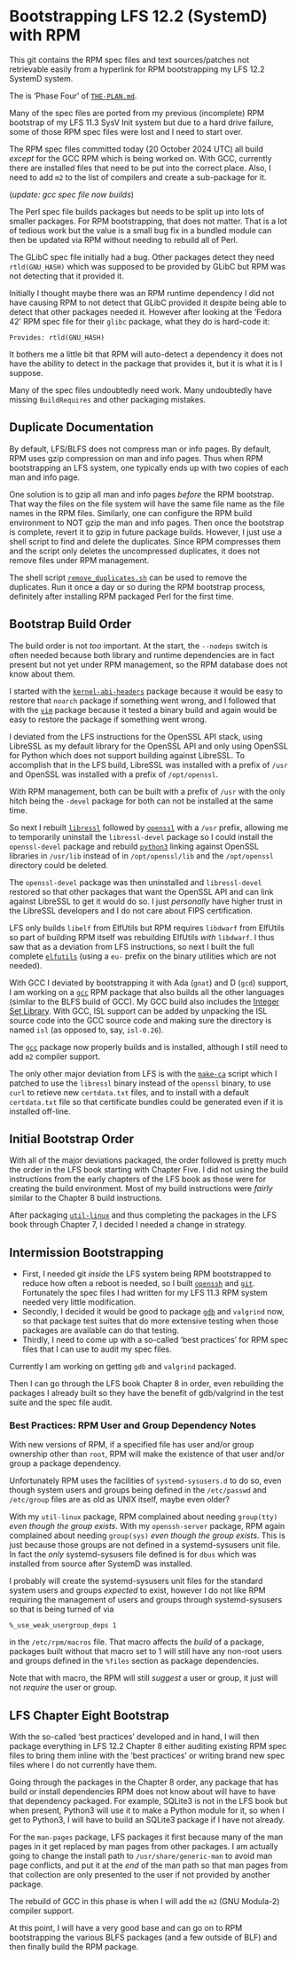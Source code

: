 Bootstrapping LFS 12.2 (SystemD) with RPM
=========================================

This git contains the RPM spec files and text sources/patches not retrievable
easily from a hyperlink for RPM bootstrapping my LFS 12.2 SystemD system.

The is ‘Phase Four’ of [`THE-PLAN.md`](THE-PLAN.md).

Many of the spec files are ported from my previous (incomplete) RPM bootstrap of
my LFS 11.3 SysV Init system but due to a hard drive failure, some of those RPM
spec files were lost and I need to start over.

The RPM spec files committed today (20 October 2024 UTC) all build *except* for
the GCC RPM which is being worked on. With GCC, currently there are installed
files that need to be put into the correct place. Also, I need to add `m2` to
the list of compilers and create a sub-package for it.

(*update: gcc spec file now builds*)

The Perl spec file builds packages but needs to be split up into lots of smaller
packages. For RPM bootstrapping, that does not matter. That is a lot of tedious
work but the value is a small bug fix in a bundled module can then be updated
via RPM without needing to rebuild all of Perl.

The GLibC spec file initially had a bug. Other packages detect they need
`rtld(GNU_HASH)` which was supposed to be provided by GLibC but RPM was not
detecting that it provided it.

Initially I thought maybe there was an RPM runtime dependency I did not have
causing RPM to not detect that GLibC provided it despite being able to detect
that other packages needed it. However after looking at the ‘Fedora 42’ RPM
spec file for their `glibc` package, what they do is hard-code it:

    Provides: rtld(GNU_HASH)

It bothers me a little bit that RPM will auto-detect a dependency it does not
have the ability to detect in the package that provides it, but it is what it
is I suppose.

Many of the spec files undoubtedly need work. Many undoubtedly have missing
`BuildRequires` and other packaging mistakes.


Duplicate Documentation
-----------------------

By default, LFS/BLFS does not compress man or info pages. By default, RPM uses
gzip compression on man and info pages. Thus when RPM bootstrapping an LFS
system, one typically ends up with two copies of each man and info page.

One solution is to gzip all man and info pages *before* the RPM bootstrap. That
way the files on the file system will have the same file name as the file names
in the RPM files. Similarly, one can configure the RPM build environment to NOT
gzip the man and info pages. Then once the bootstrap is complete, revert it to
gzip in future package builds. However, I just use a shell script to find and
delete the duplicates. Since RPM compresses them and the script only deletes the
uncompressed duplicates, it does not remove files under RPM management.

The shell script [`remove_duplicates.sh`](remove_duplicates.sh) can be used to
remove the duplicates. Run it once a day or so during the RPM bootstrap process,
definitely after installing RPM packaged Perl for the first time.


Bootstrap Build Order
---------------------

The build order is not *too* important. At the start, the `--nodeps` switch is
often needed because both library and runtime dependencies are in fact present
but not yet under RPM management, so the RPM database does not know about them.

I started with the [`kernel-abi-headers`](SPECS/kernel-abi-headers.spec) package
because it would be easy to restore that `noarch` package if something went
wrong, and I followed that with the [`vim`](SPECS/vim.spec) package because it
tested a binary build and again would be easy to restore the package if
something went wrong.

I deviated from the LFS instructions for the OpenSSL API stack, using LibreSSL
as my default library for the OpenSSL API and only using OpenSSL for Python
which does not support building against LibreSSL. To accomplish that in the LFS
build, LibreSSL was installed with a prefix of `/usr` and OpenSSL was installed
with a prefix of `/opt/openssl`.

With RPM management, both can be built with a prefix of `/usr` with the only
hitch being the `-devel` package for both can not be installed at the same time.

So next I rebuilt [`libressl`](SPECS/libressl.spec) followed by
[`openssl`](SPECS/openssl.spec) with a `/usr` prefix, allowing me to temporarily
uninstall the `libressl-devel` package so I could install the `openssl-devel`
package and rebuild [`python3`](SPECS/python3.spec) linking against OpenSSL
libraries in `/usr/lib` instead of in `/opt/openssl/lib` and the `/opt/openssl`
directory could be deleted.

The `openssl-devel` package was then uninstalled and `libressl-devel` restored
so that other packages that want the OpenSSL API and can link against LibreSSL
to get it would do so. I just *personally* have higher trust in the LibreSSL
developers and I do not care about FIPS certification.

LFS only builds `libelf` from ElfUtils but RPM requires `libdwarf` from ElfUtils
so part of building RPM itself was rebuilding ElfUtils *with* `libdwarf`. I thus
saw that as a deviation from LFS instructions, so next I built the full complete
[`elfutils`](SPECS/elfutils.spec) (using a `eu-` prefix on the binary
utilities which are not needed).

With GCC I deviated by bootstrapping it with Ada (`gnat`) and D (`gcd`) support,
I am working on a [`gcc`](SPECS/gcc.spec) RPM package that also builds all the
other languages (similar to the BLFS build of GCC). My GCC build also includes
the [Integer Set Library](https://en.wikipedia.org/wiki/Integer_set_library).
With GCC, ISL support can be added by unpacking the ISL source code into the
GCC source code and making sure the directory is named `isl` (as opposed to,
say, `isl-0.26`).

The [`gcc`](SPECS/gcc.spec) package now properly builds and is installed,
although I still need to add `m2` compiler support.

The only other major deviation from LFS is with the
[`make-ca`](SPECS/make-ca.spec) script which I patched to use the `libressl`
binary instead of the `openssl` binary, to use `curl` to retieve new
`certdata.txt` files, and to install with a default `certdata.txt` file so that
certificate bundles could be generated even if it is installed off-line.


Initial Bootstrap Order
-----------------------

With all of the major deviations packaged, the order followed is pretty much the
order in the LFS book starting with Chapter Five. I did not using the build
instructions from the early chapters of the LFS book as those were for creating
the build environment. Most of my build instructions were *fairly* similar to
the Chapter 8 build instructions.

After packaging [`util-linux`](util-linux) and thus completing the packages in
the LFS book through Chapter 7, I decided I needed a change in strategy.


Intermission Bootstrapping
--------------------------

* First, I needed git *inside* the LFS system being RPM bootstrapped to reduce
  how often a reboot is needed, so I built [`openssh`](SPECS/openssh.spec) and
  [`git`](SPECS/git.spec). Fortunately the spec files I had written for my LFS
  11.3 RPM system needed very little modification.
* Secondly, I decided it would be good to package [`gdb`](gdb.spec) and
  `valgrind` now, so that package test suites that do more
  extensive testing when those packages are available can do that testing.
* Thirdly, I need to come up with a so-called ‘best practices’ for RPM spec
  files that I can use to audit my spec files.

Currently I am working on getting `gdb` and `valgrind` packaged.

Then I can go through the LFS book Chapter 8 in order, even rebuilding the
packages I already built so they have the benefit of gdb/valgrind in the test
suite and the spec file audit.

### Best Practices: RPM User and Group Dependency Notes

With new versions of RPM, if a specified file has user and/or group ownership
other than `root`, RPM will make the existence of that user and/or group a
package dependency.

Unfortunately RPM uses the facilities of `systemd-sysusers.d` to do so, even
though system users and groups being defined in the `/etc/passwd` and
`/etc/group` files are as old as UNIX itself, maybe even older?

With my `util-linux` package, RPM complained about needing `group(tty)` *even
though the group exists*. With my `openssh-server` package, RPM again complained
about needing `group(sys)` *even though the group exists*. This is just because
those groups are not defined in a systemd-sysusers unit file. In fact the *only*
systemd-sysusers file defined is for `dbus` which was installed from source
after SystemD was installed.

I probably will create the systemd-sysusers unit files for the standard system
users and groups *expected* to exist, however I do not like RPM requiring the
management of users and groups through systemd-sysusers so that is being turned
of via

    %_use_weak_usergroup_deps 1

in the `/etc/rpm/macros` file. That macro affects the *build* of a package,
packages built without that macro set to 1 will still have any non-root users
and groups defined in the `%files` section as package dependencies.

Note that with macro, the RPM will still *suggest* a user or group, it just will
not *require* the user or group.


LFS Chapter Eight Bootstrap
---------------------------

With the so-called ‘best practices’ developed and in hand, I will then package
everything in LFS 12.2 Chapter 8 either auditing existing RPM spec files to
bring them inline with the ‘best practices’ or writing brand new spec files
where I do not currently have them.

Going through the packages in the Chapter 8 order, any package that has build or
install dependencies RPM does not know about will have to have that dependency
packaged. For example, SQLite3 is not in the LFS book but when present, Python3
will use it to make a Python module for it, so when I get to Python3, I will
have to build an SQLite3 package if I have not already.

For the `man-pages` package, LFS packages it first because many of the man pages
in it get replaced by man pages from other packages. I am actually going to
change the install path to `/usr/share/generic-man` to avoid man page conflicts,
and put it at the *end* of the man path so that man pages from that collection
are only presented to the user if not provided by another package.

The rebuild of GCC in this phase is when I will add the `m2` (GNU Modula-2)
compiler support.

At this point, I will have a very good base and can go on to RPM bootstrapping
the various BLFS packages (and a few outside of BLF) and then finally build the
RPM package.

